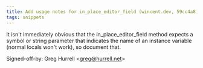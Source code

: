 ```yaml
---
title: Add usage notes for in_place_editor_field (wincent.dev, 59cc4a8)
tags: snippets
---
```


It isn't immediately obvious that the in_place_editor_field method expects a symbol or string parameter that indicates the name of an instance variable (normal locals won't work), so document that.

Signed-off-by: Greg Hurrell &lt;greg@hurrell.net&gt;
